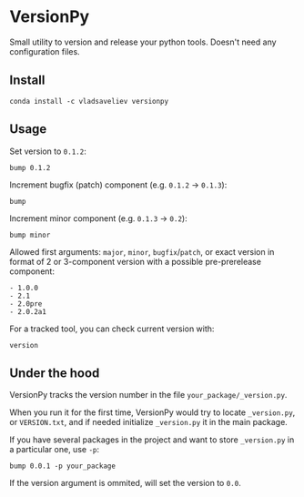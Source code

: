 # VersionPy

Small utility to version and release your python tools. Doesn't need any configuration files.

## Install

```
conda install -c vladsaveliev versionpy
```

## Usage

Set version to `0.1.2`:

```
bump 0.1.2
```

Increment bugfix (patch) component (e.g. `0.1.2` -> `0.1.3`):

```
bump
```

Increment minor component (e.g. `0.1.3` -> `0.2`):

```
bump minor
```

Allowed first arguments: `major`, `minor`, `bugfix`/`patch`, or exact version in format of 2 or 3-component version 
with a possible pre-prerelease component:

    - 1.0.0
    - 2.1
    - 2.0pre
    - 2.0.2a1
   
For a tracked tool, you can check current version with:
    
```
version
```


## Under the hood

VersionPy tracks the version number in the file `your_package/_version.py`.

When you run it for the first time, VersionPy would try to locate `_version.py`, or `VERSION.txt`, and if needed initialize `_version.py` it in the main package.

If you have several packages in the project and want to store `_version.py` in a particular one, use `-p`:

```
bump 0.0.1 -p your_package
```

If the version argument is ommited, will set the version to `0.0`.
